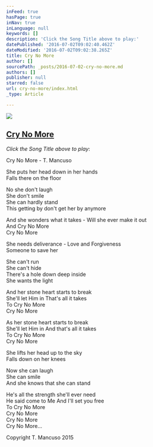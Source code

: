 ```yaml
---
inFeed: true
hasPage: true
inNav: true
inLanguage: null
keywords: []
description: 'Click the Song Title above to play:'
datePublished: '2016-07-02T09:02:40.462Z'
dateModified: '2016-07-02T09:02:38.265Z'
title: Cry No More
author: []
sourcePath: _posts/2016-07-02-cry-no-more.md
authors: []
publisher: null
starred: false
url: cry-no-more/index.html
_type: Article

---
```

![](https://the-grid-user-content.s3-us-west-2.amazonaws.com/1481e282-d003-4edc-9cde-52c0040d4c2a.jpg)

## [Cry No More][0]

_Click the Song Title above to play_:

Cry No More - T. Mancuso 

She puts her head down in her hands   
Falls there on the floor 

No she don't laugh   
She don't smile   
She can hardly stand   
This getting by don't get her by anymore

And she wonders what it takes - Will she ever make it out   
And Cry No More   
Cry No More 

She needs deliverance - Love and Forgiveness   
Someone to save her 

She can't run   
She can't hide   
There's a hole down deep inside   
She wants the light 

And her stone heart starts to break   
She'll let Him in That's all it takes   
To Cry No More   
Cry No More 

As her stone heart starts to break   
She'll let Him in And that's all it takes   
To Cry No More   
Cry No More 

She lifts her head up to the sky   
Falls down on her knees 

Now she can laugh   
She can smile   
And she knows that she can stand 

He's all the strength she'll ever need   
He said come to Me And I'll set you free   
To Cry No More   
Cry No More   
Cry No More   
Cry No More... 

Copyright T. Mancuso 2015

[0]: https://www.reverbnation.com/steadfast/song/24398640-cry-no-more